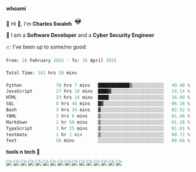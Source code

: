 **whoami**

🤪 Hi 👋, I'm **Charles Swaleh** <img src="alien.gif" height="25px">

🤖 I am a **Software Developer** and a **Cyber Security Engineer**

📈 I've been up to some/no good:

<!--START_SECTION:waka-->

```python
From: 28 February 2025 - To: 26 April 2025

Total Time: 141 hrs 58 mins

Python             70 hrs 7 mins   ████████████▒░░░░░░░░░░░░   49.40 %
JavaScript         27 hrs 10 mins  ████▓░░░░░░░░░░░░░░░░░░░░   19.14 %
HTML               23 hrs 24 mins  ████░░░░░░░░░░░░░░░░░░░░░   16.49 %
SQL                8 hrs 46 mins   █▓░░░░░░░░░░░░░░░░░░░░░░░   06.18 %
Bash               3 hrs 34 mins   ▓░░░░░░░░░░░░░░░░░░░░░░░░   02.52 %
YAML               2 hrs 6 mins    ▒░░░░░░░░░░░░░░░░░░░░░░░░   01.48 %
Markdown           1 hr 50 mins    ▒░░░░░░░░░░░░░░░░░░░░░░░░   01.30 %
TypeScript         1 hr 25 mins    ▒░░░░░░░░░░░░░░░░░░░░░░░░   01.01 %
textmate           1 hr 1 min      ▒░░░░░░░░░░░░░░░░░░░░░░░░   00.72 %
Text               56 mins         ░░░░░░░░░░░░░░░░░░░░░░░░░   00.66 %
```

<!--END_SECTION:waka-->


**tools n tech 🔭**

![](https://img.shields.io/badge/OS-Linux-informational?style=flat&logo=linux&logoColor=white&color=800020)
![](https://img.shields.io/badge/Code-JavaScript-informational?style=flat&logo=javascript&logoColor=white&color=800020)
![](https://img.shields.io/badge/Code-Python-informational?style=flat&logo=python&logoColor=white&color=800020)
![](https://img.shields.io/badge/Code-C-informational?style=flat&logo=c&logoColor=white&color=800020)
![](https://img.shields.io/badge/Code-Ruby-informational?style=flat&logo=ruby&logoColor=white&color=800020)
![](https://img.shields.io/badge/Code-Go-informational?style=flat&logo=go&logoColor=white&color=800020)
![](https://img.shields.io/badge/Framework-React-informational?style=flat&logo=react&logoColor=white&color=800020)
![](https://img.shields.io/badge/Framework-Django-informational?style=flat&logo=django&logoColor=white&color=800020)
![](https://img.shields.io/badge/Framework-Flask-informational?style=flat&logo=flask&logoColor=white&color=800020)
![](https://img.shields.io/badge/Framework-Rails-informational?style=flat&logo=Ruby&logoColor=white&color=800020)
![](https://img.shields.io/badge/Shell-Bash-informational?style=flat&logo=gnu-bash&logoColor=white&color=800020)
![](https://img.shields.io/badge/DB-PostgreSQL-informational?style=flat&logo=postgresql&logoColor=white&color=800020)
![](https://img.shields.io/badge/DB-MySQL-informational?style=flat&logo=mysql&logoColor=white&color=800020)
![](https://img.shields.io/badge/CI/CD-Docker-informational?style=flat&logo=docker&logoColor=white&color=800020)
![](https://img.shields.io/badge/CI/CD-Kubernetes-informational?style=flat&logo=kubernetes&logoColor=white&color=800020)
![](https://img.shields.io/badge/CI/CD-Jenkins-informational?style=flat&logo=jenkins&logoColor=white&color=800020)

<!-- **stats 🔭**

[![Charles's GitHub stats](https://github-readme-stats.vercel.app/api?username=mashm3ll0w&count_private=true&show_icons=true&theme=maroongold&include_all_commits=true)](https://github.com/anuraghazra/github-readme-stats)             [![Top Langs](https://github-readme-stats.vercel.app/api/top-langs/?username=mashm3ll0w&layout=compact&theme=maroongold&langs_count=6)](https://github.com/anuraghazra/github-readme-stats) -->
